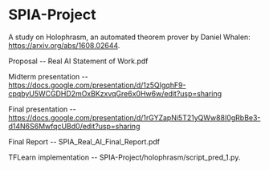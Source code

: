 # SPIA-Project

A study on Holophrasm, an automated theorem prover by Daniel Whalen: https://arxiv.org/abs/1608.02644.

Proposal -- Real AI Statement of Work.pdf

Midterm presentation -- https://docs.google.com/presentation/d/1z5QIgqhF9-cpqbyU5WCGDHD2mOxBKzxvqGre6x0Hw6w/edit?usp=sharing

Final presentation -- https://docs.google.com/presentation/d/1rGYZapNi5T21yQWw88I0gRbBe3-d14N6S6MwfqcUBd0/edit?usp=sharing

Final Report -- SPIA_Real_AI_Final_Report.pdf

TFLearn implementation -- SPIA-Project/holophrasm/script_pred_1.py.
      
